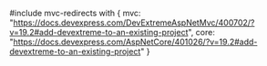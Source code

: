 #include mvc-redirects with {
    mvc: "https://docs.devexpress.com/DevExtremeAspNetMvc/400702/?v=19.2#add-devextreme-to-an-existing-project",
    core: "https://docs.devexpress.com/AspNetCore/401026/?v=19.2#add-devextreme-to-an-existing-project"
}

